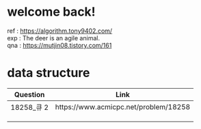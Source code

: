 # welcome back!
ref : https://algorithm.tony9402.com/ </br>
exp : The deer is an agile animal. </br>
qna : https://mutjin08.tistory.com/161 </br>

# data structure
<table>
    <thead>
        <tr>
            <th>Question</th>
            <th>Link</th>
        </tr>
    </thead>
    <tbody>
        <tr>
            <td>18258_큐 2</td>
            <td>https://www.acmicpc.net/problem/18258</td>
        </tr>
        <tr>
            <td></td>
            <td></td>
        </tr>
        <tr>
            <td></td>
            <td></td>
        </tr>
        <tr>
            <td></td>
            <td></td>
        </tr>
    </tbody>
</table>